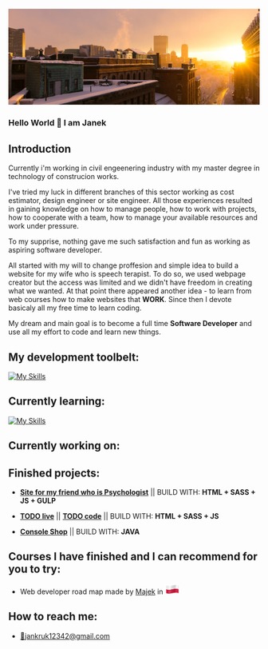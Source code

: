 ![Sunrise](sunrise3.jpg)
### Hello World 👋 I am Janek

## Introduction

Currently i'm working in civil engeenering industry with my master degree in technology of construcion works.

 I've tried my luck in different branches of this sector working as cost estimator, design engineer or site engineer. All those experiences resulted in gaining knowledge on how to manage people, how to work with projects, how to cooperate with a team, how to manage your available resources and work under pressure.
 
To my supprise, nothing gave me such satisfaction and fun as working as aspiring software developer. 

All started with my will to change proffesion and simple idea to build a website for my wife who is speech terapist. To do so, we used webpage creator but the access was limited and we didn't have freedom in creating what we wanted. At that point there appeared another idea - to learn from web courses how to make websites that **WORK**. Since then I devote basicaly all my free time to learn coding.

My dream and main goal is to become a full time **Software Developer** and use all my effort to code and learn new things.


## My development toolbelt:

[![My Skills](https://skillicons.dev/icons?i=js,html,css,bootstrap,sass,git,github,vscode,spring,maven)](https://skillicons.dev)

## Currently learning:

[![My Skills](https://skillicons.dev/icons?i=java)](https://skillicons.dev)

## Currently working on:


## Finished projects:

- [**Site for my friend who is Psychologist**](https://magdalenababiarz-psychologlancut.pl/) || BUILD WITH: **HTML + SASS + JS + GULP**

- [**TODO live**](https://jan-kruk.github.io/Todo-list---frontend-mentor/) || [**TODO code**](https://github.com/JanioKruk/Todo-list---frontend-mentor)  || BUILD WITH: **HTML + SASS + JS**

- [**Console Shop**](https://github.com/Jan-Kruk/CandyShop-consoleProgram)  || BUILD WITH: **JAVA**

## Courses I have finished and I can recommend for you to try:

- Web developer road map made by [Majek](https://mmcschool.pl/) in <img src="poland-flag-waving.png" height="20" alt="Polish Flag">

## How to reach me:

- [:email:](jankruk12342@gmail.com)jankruk12342@gmail.com



<!--
**JanioKruk/JanioKruk** is a ✨ _special_ ✨ repository because its `README.md` (this file) appears on your GitHub profile.

Here are some ideas to get you started:

- 🔭 I’m currently working on ...
- 🌱 I’m currently learning ...
- 👯 I’m looking to collaborate on ...
- 🤔 I’m looking for help with ...
- 💬 Ask me about ...
- 📫 How to reach me: ...
- 😄 Pronouns: ...
- ⚡ Fun fact: ...
-->
